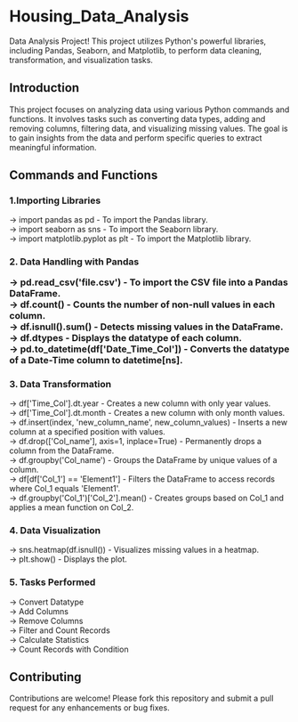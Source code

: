 # Housing_Data_Analysis
Data Analysis Project! This project utilizes Python's powerful libraries, including Pandas, Seaborn, and Matplotlib, to perform data cleaning, transformation, and visualization tasks.


<h2>Introduction</h2>
This project focuses on analyzing data using various Python commands and functions. It involves tasks such as converting data types, adding and removing columns, filtering data, and visualizing missing values. The goal is to gain insights from the data and perform specific queries to extract meaningful information.


<h2>Commands and Functions</h2>
<h3>1.Importing Libraries<br /></h3>

-> import pandas as pd - To import the Pandas library.<br />
-> import seaborn as sns - To import the Seaborn library.<br />
-> import matplotlib.pyplot as plt - To import the Matplotlib library.


<h3>2. Data Handling with Pandas<br /</h3>

-> pd.read_csv('file.csv') - To import the CSV file into a Pandas DataFrame.<br />
-> df.count() - Counts the number of non-null values in each column.<br />
-> df.isnull().sum() - Detects missing values in the DataFrame.<br />
-> df.dtypes - Displays the datatype of each column.<br />
-> pd.to_datetime(df['Date_Time_Col']) - Converts the datatype of a Date-Time column to datetime[ns].


<h3>3. Data Transformation<br /></h3>

-> df['Time_Col'].dt.year - Creates a new column with only year values.<br />
-> df['Time_Col'].dt.month - Creates a new column with only month values.<br />
-> df.insert(index, 'new_column_name', new_column_values) - Inserts a new column at a specified position with values.<br />
-> df.drop(['Col_name'], axis=1, inplace=True) - Permanently drops a column from the DataFrame.<br />
-> df.groupby('Col_name') - Groups the DataFrame by unique values of a column.<br />
-> df[df['Col_1'] == 'Element1'] - Filters the DataFrame to access records where Col_1 equals 'Element1'.<br />
-> df.groupby('Col_1')['Col_2'].mean() - Creates groups based on Col_1 and applies a mean function on Col_2.


<h3>4. Data Visualization<br /></h3>

-> sns.heatmap(df.isnull()) - Visualizes missing values in a heatmap.<br />
-> plt.show() - Displays the plot.


<h3>5. Tasks Performed</h3>
-> Convert Datatype<br />
-> Add Columns<br />
-> Remove Columns<br />
-> Filter and Count Records<br />
-> Calculate Statistics<br />
-> Count Records with Condition<br />


<h2>Contributing</h2>
Contributions are welcome! Please fork this repository and submit a pull request for any enhancements or bug fixes.
